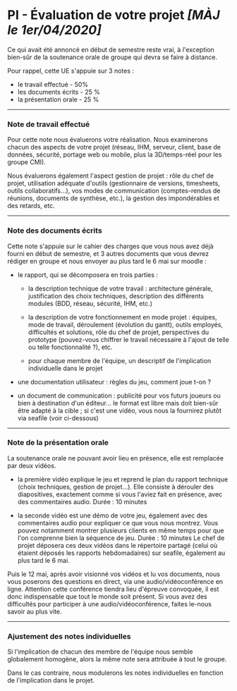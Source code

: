 # PI - Évaluation de votre projet *[MÀJ le 1er/04/2020]*



Ce qui avait été annoncé en début de semestre reste vrai, à l'exception bien-sûr de la soutenance orale de groupe qui devra se faire à distance.

Pour rappel, cette UE s'appuie sur 3 notes :

- le travail effectué - 50%
- les documents écrits - 25 %
- la présentation orale - 25 %



----------------------------

### Note de travail effectué


Pour cette note nous évaluerons votre réalisation.
Nous examinerons chacun des aspects de votre projet (réseau, IHM, serveur, client, base de données, sécurité, portage web ou mobile, plus la 3D/temps-réel pour les groupe CMI).

Nous évaluerons également l'aspect gestion de projet : rôle du chef de projet, utilisation adéquate d'outils (gestionnaire de versions, timesheets, outils collaboratifs...), vos modes de communication (comptes-rendus de réunions, documents de synthèse, etc.), la gestion des impondérables et des retards, etc.



----------------------------

### Note des documents écrits


Cette note s'appuie sur le cahier des charges que vous nous avez déjà fourni en début de semestre, et 3 autres documents que vous devrez rédiger en groupe et nous envoyer au plus tard le 6 mai sur moodle :


- le rapport, qui se décomposera en trois parties :

    - la description technique de votre travail : architecture générale, justification des choix techniques, description des différents modules (BDD, réseau, sécurité, IHM, etc.)

    - la description de votre fonctionnement en mode projet : équipes, mode de travail, déroulement (évolution du gantt), outils employés, difficultés et solutions, rôle du chef de projet, perspectives du prototype (pouvez-vous chiffrer le travail nécessaire à l'ajout de telle ou telle fonctionnalité ?), etc.

    - pour chaque membre de l'équipe, un descriptif de l'implication individuelle dans le projet


- une documentation utilisateur : règles du jeu, comment joue t-on ?


- un document de communication : publicité pour vos futurs joueurs ou bien à destination d'un éditeur... le format est libre mais doit bien-sûr être adapté à la cible ; si c'est une vidéo, vous nous la fournirez plutôt via seafile (voir ci-dessous)



----------------------------

### Note de la présentation orale


La soutenance orale ne pouvant avoir lieu en présence, elle est remplacée par deux vidéos.

- la première vidéo explique le jeu et reprend le plan du rapport technique (choix techniques, gestion de projet...). Elle consiste à dérouler des diapositives, exactement comme si vous l'aviez fait en présence, avec des commentaires audio. Durée : 10 minutes

- la seconde vidéo est une démo de votre jeu, également avec des commentaires audio pour expliquer ce que vous nous montrez. Vous pouvez notamment montrer plusieurs clients en même temps pour que l'on comprenne bien la séquence de jeu. Durée : 10 minutes
Le chef de projet déposera ces deux vidéos dans le répertoire partagé (celui où étaient déposés les rapports hebdomadaires) sur seafile, également au plus tard le 6 mai.


Puis le 12 mai, après avoir visionné vos vidéos et lu vos documents, nous vous poserons des questions en direct, via une audio/vidéoconférence en ligne. Attention cette conférence tiendra lieu d'épreuve convoquée, il est donc indispensable que tout le monde soit présent. Si vous avez des difficultés pour participer à une audio/vidéoconférence, faites le-nous savoir au plus vite.



----------------------------

### Ajustement des notes individuelles


Si l'implication de chacun des membre de l'équipe nous semble globalement homogène, alors la même note sera attribuée à tout le groupe.

Dans le cas contraire, nous modulerons les notes individuelles en fonction de l'implication dans le projet.





<!--
    pandoc evaluation-du-projet.md -o evaluation-du-projet.pdf -V geometry:"top=2cm, bottom=2cm, left=2cm, right=2cm"
-->
